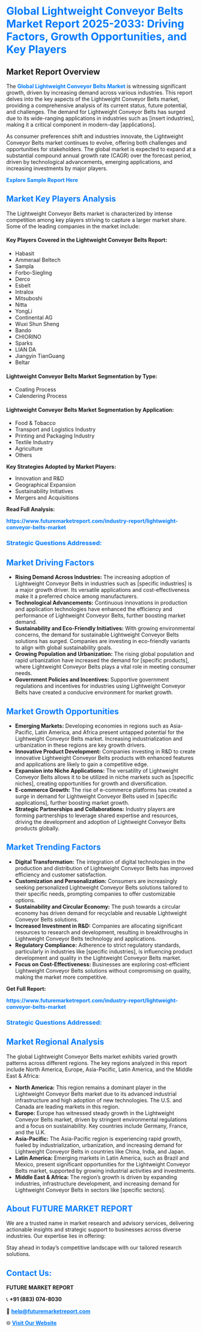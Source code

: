 <h1 style="color: #007BFF;">Global Lightweight Conveyor Belts Market Report 2025-2033: Driving Factors, Growth Opportunities, and Key Players</h1>

<section id="overview">
<h2>Market Report Overview</h2>
<p>The <a href="https://www.futuremarketreport.com/industry-report/lightweight-conveyor-belts-market" style="color: #007BFF; text-decoration: none;"><strong>Global Lightweight Conveyor Belts Market</strong></a> is witnessing significant growth, driven by increasing demand across various industries. This report delves into the key aspects of the Lightweight Conveyor Belts market, providing a comprehensive analysis of its current status, future potential, and challenges. The demand for Lightweight Conveyor Belts has surged due to its wide-ranging applications in industries such as [insert industries], making it a critical component in modern-day [applications].</p>
<p>As consumer preferences shift and industries innovate, the Lightweight Conveyor Belts market continues to evolve, offering both challenges and opportunities for stakeholders. The global market is expected to expand at a substantial compound annual growth rate (CAGR) over the forecast period, driven by technological advancements, emerging applications, and increasing investments by major players.</p>
</section>

<section id="overview">
<p><a href="https://www.futuremarketreport.com/request-sample/reportId=101681" style="color: #007BFF; text-decoration: none;"><strong>Explore Sample Report Here</strong></a></p>
</section>

<section id="key-players">
<h2 style="color: #007BFF;">Market Key Players Analysis</h2>
<p>The Lightweight Conveyor Belts market is characterized by intense competition among key players striving to capture a larger market share. Some of the leading companies in the market include:</p>
<h4>Key Players Covered in the Lightweight Conveyor Belts Report:</h4>
<ul><li>Habasit</li><li>Ammeraal Beltech</li><li>Sampla</li><li>Forbo-Siegling</li><li>Derco</li><li>Esbelt</li><li>Intralox</li><li>Mitsuboshi</li><li>Nitta</li><li>YongLi</li><li>Continental AG</li><li>Wuxi Shun Sheng</li><li>Bando</li><li>CHIORINO</li><li>Sparks</li><li>LIAN DA</li><li>Jiangyin TianGuang</li><li>Beltar</li></ul>
<h4>Lightweight Conveyor Belts Market Segmentation by Type:</h4>
<ul><li>Coating Process</li><li>Calendering Process</li></ul>

<h4>Lightweight Conveyor Belts Market Segmentation by Application:</h4>
<ul><li>Food &amp; Tobacco</li><li>Transport and Logistics Industry</li><li>Printing and Packaging Industry</li><li>Textile Industry</li><li>Agriculture</li><li>Others</li></ul>
<p><strong>Key Strategies Adopted by Market Players:</strong></p>
<ul>
<li>Innovation and R&D</li>
<li>Geographical Expansion</li>
<li>Sustainability Initiatives</li>
<li>Mergers and Acquisitions</li>
</ul>
</section>

<section>
<p><strong>Read Full Analysis: </strong></p><a href="https://www.futuremarketreport.com/industry-report/lightweight-conveyor-belts-market" style="color: #007BFF; text-decoration: none;"><strong>https://www.futuremarketreport.com/industry-report/lightweight-conveyor-belts-market</strong></a>
<h3 style="color: #007BFF;">Strategic Questions Addressed:</h3>
</section>

<section id="driving-factors">
<h2 style="color: #007BFF;">Market Driving Factors</h2>
<ul>
<li><strong>Rising Demand Across Industries:</strong> The increasing adoption of Lightweight Conveyor Belts in industries such as [specific industries] is a major growth driver. Its versatile applications and cost-effectiveness make it a preferred choice among manufacturers.</li>
<li><strong>Technological Advancements:</strong> Continuous innovations in production and application technologies have enhanced the efficiency and performance of Lightweight Conveyor Belts, further boosting market demand.</li>
<li><strong>Sustainability and Eco-Friendly Initiatives:</strong> With growing environmental concerns, the demand for sustainable Lightweight Conveyor Belts solutions has surged. Companies are investing in eco-friendly variants to align with global sustainability goals.</li>
<li><strong>Growing Population and Urbanization:</strong> The rising global population and rapid urbanization have increased the demand for [specific products], where Lightweight Conveyor Belts plays a vital role in meeting consumer needs.</li>
<li><strong>Government Policies and Incentives:</strong> Supportive government regulations and incentives for industries using Lightweight Conveyor Belts have created a conducive environment for market growth.</li>
</ul>
</section>

<section id="growth-opportunities">
<h2 style="color: #007BFF;">Market Growth Opportunities</h2>
<ul>
<li><strong>Emerging Markets:</strong> Developing economies in regions such as Asia-Pacific, Latin America, and Africa present untapped potential for the Lightweight Conveyor Belts market. Increasing industrialization and urbanization in these regions are key growth drivers.</li>
<li><strong>Innovative Product Development:</strong> Companies investing in R&D to create innovative Lightweight Conveyor Belts products with enhanced features and applications are likely to gain a competitive edge.</li>
<li><strong>Expansion into Niche Applications:</strong> The versatility of Lightweight Conveyor Belts allows it to be utilized in niche markets such as [specific niches], creating opportunities for growth and diversification.</li>
<li><strong>E-commerce Growth:</strong> The rise of e-commerce platforms has created a surge in demand for Lightweight Conveyor Belts used in [specific applications], further boosting market growth.</li>
<li><strong>Strategic Partnerships and Collaborations:</strong> Industry players are forming partnerships to leverage shared expertise and resources, driving the development and adoption of Lightweight Conveyor Belts products globally.</li>
</ul>
</section>

<section id="trending-factors">
<h2 style="color: #007BFF;">Market Trending Factors</h2>
<ul>
<li><strong>Digital Transformation:</strong> The integration of digital technologies in the production and distribution of Lightweight Conveyor Belts has improved efficiency and customer satisfaction.</li>
<li><strong>Customization and Personalization:</strong> Consumers are increasingly seeking personalized Lightweight Conveyor Belts solutions tailored to their specific needs, prompting companies to offer customizable options.</li>
<li><strong>Sustainability and Circular Economy:</strong> The push towards a circular economy has driven demand for recyclable and reusable Lightweight Conveyor Belts solutions.</li>
<li><strong>Increased Investment in R&D:</strong> Companies are allocating significant resources to research and development, resulting in breakthroughs in Lightweight Conveyor Belts technology and applications.</li>
<li><strong>Regulatory Compliance:</strong> Adherence to strict regulatory standards, particularly in industries like [specific industries], is influencing product development and quality in the Lightweight Conveyor Belts market.</li>
<li><strong>Focus on Cost-Effectiveness:</strong> Businesses are exploring cost-efficient Lightweight Conveyor Belts solutions without compromising on quality, making the market more competitive.</li>
</ul>
</section>

<section>
<p><strong>Get Full Report: </strong></p><a href="https://www.futuremarketreport.com/industry-report/lightweight-conveyor-belts-market" style="color: #007BFF; text-decoration: none;"><strong>https://www.futuremarketreport.com/industry-report/lightweight-conveyor-belts-market</strong></a>
<h3 style="color: #007BFF;">Strategic Questions Addressed:</h3>
</section>


<section id="regional-analysis">
<h2 style="color: #007BFF;">Market Regional Analysis</h2>
<p>The global Lightweight Conveyor Belts market exhibits varied growth patterns across different regions. The key regions analyzed in this report include North America, Europe, Asia-Pacific, Latin America, and the Middle East & Africa:</p>
<ul>
<li><strong>North America:</strong> This region remains a dominant player in the Lightweight Conveyor Belts market due to its advanced industrial infrastructure and high adoption of new technologies. The U.S. and Canada are leading markets in this region.</li>
<li><strong>Europe:</strong> Europe has witnessed steady growth in the Lightweight Conveyor Belts market, driven by stringent environmental regulations and a focus on sustainability. Key countries include Germany, France, and the U.K.</li>
<li><strong>Asia-Pacific:</strong> The Asia-Pacific region is experiencing rapid growth, fueled by industrialization, urbanization, and increasing demand for Lightweight Conveyor Belts in countries like China, India, and Japan.</li>
<li><strong>Latin America:</strong> Emerging markets in Latin America, such as Brazil and Mexico, present significant opportunities for the Lightweight Conveyor Belts market, supported by growing industrial activities and investments.</li>
<li><strong>Middle East & Africa:</strong> The region’s growth is driven by expanding industries, infrastructure development, and increasing demand for Lightweight Conveyor Belts in sectors like [specific sectors].</li>
</ul>
</section>

<footer>
<h2 style="color: #007BFF;">About FUTURE MARKET REPORT</h2>
<p>We are a trusted name in market research and advisory services, delivering actionable insights and strategic support to businesses across diverse industries. Our expertise lies in offering:</p>

<p>Stay ahead in today’s competitive landscape with our tailored research solutions.</p>

<h2 style="color: #007BFF;">Contact Us:</h2>
<p><strong>FUTURE MARKET REPORT</strong></p>
<p>📞 <strong>+91 (883) 074-8030</strong></p>
<p>📧 <strong><a href="mailto:help@futuremarketreport.com" style="color: #007BFF;">help@futuremarketreport.com</a></strong></p>
<p>🌐 <strong><a href="https://www.futuremarketreport.com/" style="color: #007BFF;">Visit Our Website</a></strong></p>
</footer>